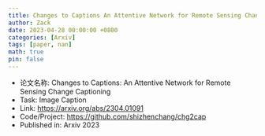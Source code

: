 ```yaml
---
title: Changes to Captions An Attentive Network for Remote Sensing Change Captioning
author: Zack
date: 2023-04-28 00:00:00 +0800
categories: [Arxiv]
tags: [paper, nan]
math: true
pin: false
---
```

- 论文名称: Changes to Captions: An Attentive Network for Remote Sensing Change Captioning
- Task: Image Caption
- Link: https://arxiv.org/abs/2304.01091
- Code/Project: https://github.com/shizhenchang/chg2cap
- Published in: Arxiv 2023
